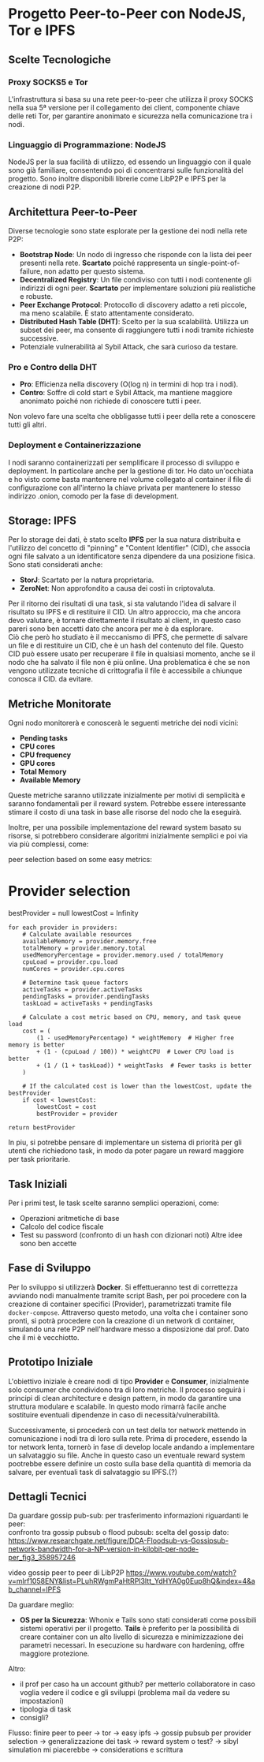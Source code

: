 
# Progetto Peer-to-Peer con NodeJS, Tor e IPFS

## Scelte Tecnologiche

### Proxy SOCKS5 e Tor
L'infrastruttura si basa su una rete peer-to-peer che utilizza il proxy SOCKS nella sua 5ª versione per il collegamento dei client, componente chiave delle reti Tor, per garantire anonimato e sicurezza nella comunicazione tra i nodi.

### Linguaggio di Programmazione: NodeJS
NodeJS per la sua facilità di utilizzo, ed essendo un linguaggio con il quale sono già familiare,  consentendo poi di concentrarsi sulle funzionalità del progetto.
Sono inoltre disponibili librerie come LibP2P e IPFS per la creazione di nodi P2P. 
## Architettura Peer-to-Peer

Diverse tecnologie sono state esplorate per la gestione dei nodi nella rete P2P:

- **Bootstrap Node**: Un nodo di ingresso che risponde con la lista dei peer presenti nella rete. **Scartato** poiché rappresenta un single-point-of-failure, non adatto per questo sistema.
- **Decentralized Registry**: Un file condiviso con tutti i nodi contenente gli indirizzi di ogni peer. **Scartato** per implementare soluzioni più realistiche e robuste.
- **Peer Exchange Protocol**: Protocollo di discovery adatto a reti piccole, ma meno scalabile. È stato attentamente considerato.
- **Distributed Hash Table (DHT)**: Scelto per la sua scalabilità. Utilizza un subset dei peer, ma consente di raggiungere tutti i nodi tramite richieste successive. 
- Potenziale vulnerabilità al Sybil Attack, che sarà curioso  da testare. 

### Pro e Contro della DHT
- **Pro**: Efficienza nella discovery (O(log n) in termini di hop tra i nodi).
- **Contro**: Soffre di cold start e Sybil Attack, ma mantiene maggiore anonimato poiché non richiede di conoscere tutti i peer.

Non volevo fare una scelta che obbligasse tutti i peer della rete a conoscere tutti gli altri.   
### Deployment e Containerizzazione
I nodi saranno containerizzati per semplificare il processo di sviluppo e deployment.
In particolare anche per la gestione di tor. 
Ho dato un'occhiata e ho visto come basta mantenere nel volume collegato al container il file di configurazione con all'interno la chiave privata per mantenere lo stesso indirizzo .onion, comodo per la fase di development. 

## Storage: IPFS

Per lo storage dei dati, è stato scelto **IPFS** per la sua natura distribuita e l'utilizzo del concetto di "pinning" e "Content Identifier" (CID), che associa ogni file salvato a un identificatore senza dipendere da una posizione fisica. 
Sono stati considerati anche:
- **StorJ**: Scartato per la natura proprietaria.
- **ZeroNet**: Non approfondito a causa dei costi in criptovaluta.

Per il ritorno dei risultati di una task, si sta valutando l'idea di salvare il risultato su IPFS e di restituire il CID.
Un altro approccio, ma che ancora devo valutare, è tornare direttamente il risultato al client, in questo caso pareri sono ben accetti dato che ancora per me è da esplorare.  
Ciò che però ho studiato è il meccanismo di IPFS, che permette di salvare un file e di restituire un CID, che è un hash del contenuto del file. Questo CID può essere usato per recuperare il file in qualsiasi momento, anche se il nodo che ha salvato il file non è più online.
Una problematica è che se non vengono utilizzate tecniche di crittografia il file è accessibile a chiunque conosca il CID. da evitare. 
## Metriche Monitorate

Ogni nodo monitorerà e conoscerà le seguenti metriche dei nodi vicini:
- **Pending tasks**
- **CPU cores**
- **CPU frequency**
- **GPU cores**
- **Total Memory**
- **Available Memory**

Queste metriche saranno utilizzate inizialmente per motivi di semplicità e saranno fondamentali per il reward system. 
Potrebbe essere interessante stimare il costo di una task in base alle risorse del nodo che la eseguirà.

Inoltre, per una possibile implementazione del reward system basato su risorse, si potrebbero considerare algoritmi inizialmente semplici e poi via via più complessi, come:

peer selection based on some easy metrics:

# Provider selection
bestProvider = null
lowestCost = Infinity

    for each provider in providers:
        # Calculate available resources
        availableMemory = provider.memory.free
        totalMemory = provider.memory.total
        usedMemoryPercentage = provider.memory.used / totalMemory
        cpuLoad = provider.cpu.load
        numCores = provider.cpu.cores

        # Determine task queue factors
        activeTasks = provider.activeTasks
        pendingTasks = provider.pendingTasks
        taskLoad = activeTasks + pendingTasks

        # Calculate a cost metric based on CPU, memory, and task queue load
        cost = (
            (1 - usedMemoryPercentage) * weightMemory  # Higher free memory is better
            + (1 - (cpuLoad / 100)) * weightCPU  # Lower CPU load is better
            + (1 / (1 + taskLoad)) * weightTasks  # Fewer tasks is better
        )

        # If the calculated cost is lower than the lowestCost, update the bestProvider
        if cost < lowestCost:
            lowestCost = cost
            bestProvider = provider

    return bestProvider


In piu, si potrebbe pensare di implementare un sistema di priorità per gli utenti che richiedono task, in modo da poter pagare un reward maggiore per task prioritarie.

## Task Iniziali

Per i primi test, le task scelte saranno semplici operazioni, come:
- Operazioni aritmetiche di base
- Calcolo del codice fiscale
- Test su password (confronto di un hash con dizionari noti)
Altre idee sono ben accette 

## Fase di Sviluppo

Per lo sviluppo si utilizzerà **Docker**. 
Si effettueranno test di correttezza avviando nodi manualmente tramite script Bash, per poi procedere con la creazione di container specifici (Provider), parametrizzati tramite file `docker-compose`.
Attraverso questo metodo, una volta che i container sono pronti, si potrà procedere con la creazione di un network di container, simulando una rete P2P nell'hardware messo a disposizione dal prof. 
Dato che il mi è vecchiotto. 
## Prototipo Iniziale

L'obiettivo iniziale è creare nodi di tipo **Provider** e **Consumer**, inizialmente solo consumer che condividono tra di loro metriche.
Il processo seguirà i principi di clean architecture e design pattern, in modo da garantire una struttura modulare e scalabile.
In questo modo rimarrà facile anche sostituire eventuali dipendenze in caso di necessità/vulnerabilità.

Successivamente, si procederà con un test della tor network mettendo in comunicazione i nodi tra di loro sulla rete. 
Prima di procedere, essendo la tor network lenta, tornerò in fase di develop locale andando a implementare un salvataggio su file. 
Anche in questo caso un eventuale reward system pootrebbe essere definire un costo sulla base della quantità di memoria da salvare, per eventuali task di salvataggio su IPFS.(?) 

## Dettagli Tecnici

Da guardare gossip pub-sub:
per trasferimento informazioni riguardanti le peer:  
confronto tra gossip pubsub o flood pubsub:
scelta del gossip dato: https://www.researchgate.net/figure/DCA-Floodsub-vs-Gossipsub-network-bandwidth-for-a-NP-version-in-kilobit-per-node-per_fig3_358957246

video gossip peer to peer di LibP2P
https://www.youtube.com/watch?v=mlrf1058ENY&list=PLuhRWgmPaHtRPl3Itt_YdHYA0g0Eup8hQ&index=4&ab_channel=IPFS


Da guardare meglio:
- **OS per la Sicurezza**: Whonix e Tails sono stati considerati come possibili sistemi operativi per il progetto. **Tails** è preferito per la possibilità di creare container con un alto livello di sicurezza e minimizzazione dei parametri necessari. In esecuzione su hardware con hardening, offre maggiore protezione.


Altro: 

- il prof per caso ha un account github? per metterlo collaboratore in caso voglia vedere il codice e gli sviluppi (problema mail da vedere su impostazioni)
- tipologia di task
- consigli? 

Flusso: finire peer to peer ->  tor -> easy ipfs -> gossip pubsub per provider selection -> generalizzazione dei task -> reward system o test? -> sibyl simulation mi piacerebbe -> considerations e scrittura  